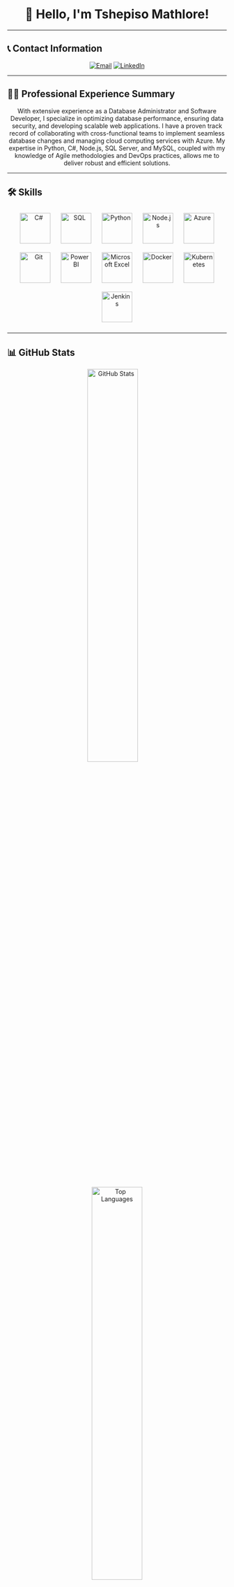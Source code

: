 <h1 align="center">👋 Hello, I'm Tshepiso Mathlore!</h1>

---

## 📞 Contact Information
<p align="center">
  <a href="mailto:tmathlore@gmail.com"><img src="https://img.shields.io/badge/-Email-D14836?logo=gmail&logoColor=white&style=for-the-badge&labelColor=222222" alt="Email"></a>
  <a href="https://linkedin.com/in/tshepiso-mathlore"><img src="https://img.shields.io/badge/-LinkedIn-0077B5?logo=linkedin&logoColor=white&style=for-the-badge&labelColor=222222" alt="LinkedIn"></a>
</p>

---

## 🧑‍💻 Professional Experience Summary
<p align="center">
With extensive experience as a Database Administrator and Software Developer, I specialize in optimizing database performance, ensuring data security, and developing scalable web applications. I have a proven track record of collaborating with cross-functional teams to implement seamless database changes and managing cloud computing services with Azure. My expertise in Python, C#, Node.js, SQL Server, and MySQL, coupled with my knowledge of Agile methodologies and DevOps practices, allows me to deliver robust and efficient solutions.
</p>

---

## 🛠️ Skills

<p align="center">
  <img src="https://img.icons8.com/color/96/000000/c-sharp-logo-2.png" alt="C#" width="70" style="margin: 10px">
  <img src="https://img.icons8.com/color/96/000000/sql.png" alt="SQL" width="70" style="margin: 10px">
  <img src="https://img.icons8.com/color/96/000000/python.png" alt="Python" width="70" style="margin: 10px">
  <img src="https://img.icons8.com/color/96/000000/nodejs.png" alt="Node.js" width="70" style="margin: 10px">
  <img src="https://img.icons8.com/color/96/000000/azure-1.png" alt="Azure" width="70" style="margin: 10px">
  <img src="https://img.icons8.com/color/96/000000/git.png" alt="Git" width="70" style="margin: 10px">
  <img src="https://img.icons8.com/color/96/000000/power-bi.png" alt="Power BI" width="70" style="margin: 10px">
  <img src="https://img.icons8.com/color/96/000000/microsoft-excel-2019.png" alt="Microsoft Excel" width="70" style="margin: 10px">
  <img src="https://img.icons8.com/color/96/000000/docker.png" alt="Docker" width="70" style="margin: 10px">
  <img src="https://img.icons8.com/color/96/000000/kubernetes.png" alt="Kubernetes" width="70" style="margin: 10px">
  <img src="https://img.icons8.com/color/96/000000/jenkins.png" alt="Jenkins" width="70" style="margin: 10px">
</p>

---

## 📊 GitHub Stats

<p align="center">
  <img src="https://github-readme-stats.vercel.app/api?username=Tshepiso730&show_icons=true&theme=radical" alt="GitHub Stats" width="48%" style="margin-right: 4%">
  <img src="https://github-readme-stats.vercel.app/api/top-langs/?username=Tshepiso730&layout=compact&theme=radical" alt="Top Languages" width="48%">
</p>

---

## 🔗 Let's Connect!

<p align="center">
  <a href="https://linkedin.com/in/tshepiso-mathlore"><img src="https://img.shields.io/badge/-LinkedIn-0077B5?logo=linkedin&logoColor=white&style=for-the-badge&labelColor=222222" alt="LinkedIn"></a>
  <a href="https://github.com/Tshepiso730"><img src="https://img.shields.io/badge/-GitHub-181717?logo=github&logoColor=white&style=for-the-badge&labelColor=222222" alt="GitHub"></a>
</p>

---

<p align="center">
  <img src="https://media.giphy.com/media/13HgwGsXF0aiGY/giphy.gif" alt="Cool GIF" width="100%">
</p>
